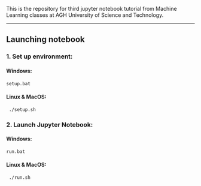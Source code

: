 This is the repository for third jupyter notebook tutorial from Machine Learning classes
at AGH University of Science and Technology.

---
## Launching notebook
### 1. Set up environment:
#### Windows:
```
setup.bat
```

#### Linux & MacOS:
```
 ./setup.sh
```

### 2. Launch Jupyter Notebook:
#### Windows:
```
run.bat
```

#### Linux & MacOS:
```
 ./run.sh
```
